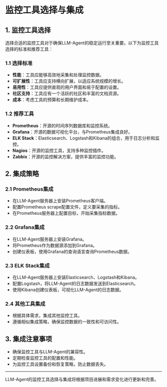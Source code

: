 # 监控工具选择与集成

## 1. 监控工具选择

选择合适的监控工具对于确保LLM-Agent的稳定运行至关重要。以下为监控工具选择的标准和推荐工具：

### 1.1 选择标准

- **性能**：工具应能够高效地采集和处理监控数据。
- **可扩展性**：工具应支持横向扩展，以适应系统规模的增长。
- **易用性**：工具应提供直观的用户界面和易于配置的设置。
- **社区支持**：工具应有一个活跃的社区和丰富的文档资源。
- **成本**：考虑工具的预算和长期维护成本。

### 1.2 推荐工具

- **Prometheus**：开源的时间序列数据库和监控系统。
- **Grafana**：开源的数据可视化平台，与Prometheus集成良好。
- **ELK Stack**：Elasticsearch、Logstash和Kibana的组合，用于日志分析和监控。
- **Nagios**：开源的监控工具，支持多种监控插件。
- **Zabbix**：开源的监控解决方案，提供丰富的监控功能。

## 2. 集成策略

### 2.1 Prometheus集成

- 在LLM-Agent服务器上安装Prometheus客户端。
- 配置Prometheus scrape配置文件，定义要采集的指标。
- 在Prometheus服务器上配置目标，开始采集指标数据。

### 2.2 Grafana集成

- 在LLM-Agent服务器上安装Grafana。
- 将Prometheus作为数据源添加到Grafana。
- 创建仪表板，使用Grafana的查询语言查询Prometheus数据。

### 2.3 ELK Stack集成

- 在LLM-Agent服务器上安装Elasticsearch、Logstash和Kibana。
- 配置Logstash，将LLM-Agent的日志数据发送到Elasticsearch。
- 使用Kibana创建仪表板，可视化LLM-Agent的日志数据。

### 2.4 其他工具集成

- 根据具体需求，集成其他监控工具。
- 遵循相似集成策略，确保监控数据的一致性和可访问性。

## 3. 集成注意事项

- 确保监控工具与LLM-Agent的兼容性。
- 定期检查监控工具的配置和性能。
- 为监控工具设置备份和恢复策略，防止数据丢失。

---

LLM-Agent的监控工具选择与集成将根据项目进展和需求变化进行更新和完善。